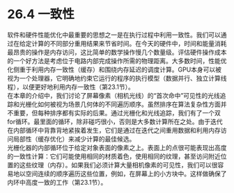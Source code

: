# 26.4 一致性
软件和硬件性能优化中最重要的思想之一是在执行过程中利用一致性。我们可以通过在给定计算的不同部分重用结果来节省时间。在今天的硬件中，时间和能量消耗最昂贵的操作是内存访问，这比简单的数学操作慢几个数量级。评估硬件操作成本的一个好方法是考虑位于电路内部完成操作所需的物理距离。大多数时间，性能优化侧重于利用内存一致性（缓存）和围绕内存延迟的调度计算。GPU本身可以被视为一个处理器，它明确地约束它运行的程序的执行模型（数据并行、独立计算线程），以便更好地利用内存一致性（第23.1节）。  
在本章的介绍中，我们讨论了屏幕像素（相机光线）的“首次命中”可见性的光线追踪和光栅化如何被视为场景几何体的不同遍历顺序。虽然排序在算法复杂性方面并不重要，但每种排序都有实际的后果。通过光栅化和光线追踪，我们有了一个双for循环。最里面的循环，除非碰巧很小，否则是大多数计算所在之处。由于迭代在内部循环中背靠背地紧挨着发生，它们是通过在迭代之间重用数据和利用内存访问局部性（缓存优化）来减少计算的最佳候选。  
光栅化器的内部循环位于给定对象表面的像素之上。表面上的点很可能表现出高度的一致性计算：它们可能使用相同的材质着色，使用相同的纹理，甚至访问附近位置的这些纹理（内存）。如果我们必须计算大量相机像素的可见性，我们可以很容易地以空间连续的顺序遍历这些位置，例如，在屏幕上的小方块中。这样做确保了内环中高度一致的工作（第23.1节）。  
